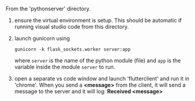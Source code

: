 From the 'pythonserver' directory.

1. ensure the virtual environment is setup.   This should be automatic if running visual studio code from this directory.
1. launch gunicorn using

   `gunicorn -k flask_sockets.worker server:app`
   
   where `server` is the name of the python module (file) and `app` is the variable inside the module `server` to run.
1. open a separate vs code window and launch 'flutterclient' and run it in 'chrome'.   When you send a **\<message\>** from the client, it will send a message to the server and it will log:  **Received \<message\>**